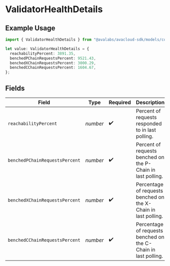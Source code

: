 # ValidatorHealthDetails

## Example Usage

```typescript
import { ValidatorHealthDetails } from "@avalabs/avacloud-sdk/models/components";

let value: ValidatorHealthDetails = {
  reachabilityPercent: 3891.35,
  benchedPChainRequestsPercent: 9521.43,
  benchedXChainRequestsPercent: 3000.29,
  benchedCChainRequestsPercent: 1604.67,
};
```

## Fields

| Field                                                          | Type                                                           | Required                                                       | Description                                                    |
| -------------------------------------------------------------- | -------------------------------------------------------------- | -------------------------------------------------------------- | -------------------------------------------------------------- |
| `reachabilityPercent`                                          | *number*                                                       | :heavy_check_mark:                                             | Percent of requests responded to in last polling.              |
| `benchedPChainRequestsPercent`                                 | *number*                                                       | :heavy_check_mark:                                             | Percent of requests benched on the P-Chain in last polling.    |
| `benchedXChainRequestsPercent`                                 | *number*                                                       | :heavy_check_mark:                                             | Percentage of requests benched on the X-Chain in last polling. |
| `benchedCChainRequestsPercent`                                 | *number*                                                       | :heavy_check_mark:                                             | Percentage of requests benched on the C-Chain in last polling. |